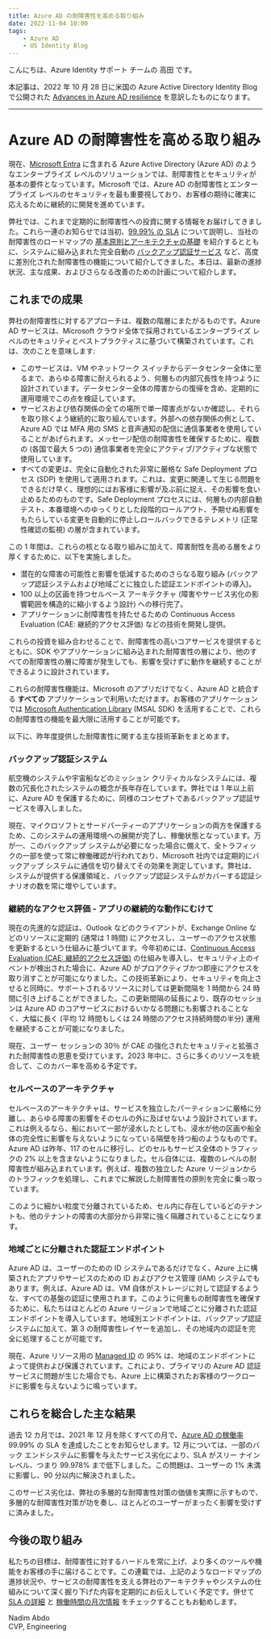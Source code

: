 ```yaml
---
title: Azure AD の耐障害性を高める取り組み
date: 2022-11-04 10:00
tags:
    - Azure AD
    - US Identity Blog
---
```


こんにちは、Azure Identity サポート チームの 高田 です。

本記事は、2022 年 10 月 28 日に米国の Azure Active Directory Identity Blog で公開された [Advances in Azure AD resilience](https://techcommunity.microsoft.com/t5/microsoft-entra-azure-ad-blog/advances-in-azure-ad-resilience/ba-p/2147048) を意訳したものになります。

---

# Azure AD の耐障害性を高める取り組み

現在、[Microsoft Entra](https://www.microsoft.com/ja-jp/security/business/microsoft-entra) に含まれる Azure Active Directory (Azure AD) のようなエンタープライズ レベルのソリューションでは、耐障害性とセキュリティが基本の要件となっています。Microsoft では、Azure AD の耐障害性とエンタープライズ レベルのセキュリティを最も重要視しており、お客様の期待に確実に応えるために継続的に開発を進めています。

弊社では、これまで定期的に耐障害性への投資に関する情報をお届けしてきました。これら一連のお知らせでは当初、[99.99% の SLA](https://techcommunity.microsoft.com/t5/microsoft-entra-azure-ad-blog/99-99-uptime-for-azure-active-directory/ba-p/1999628) について説明し、当社の耐障害性のロードマップの [基本原則とアーキテクチャの基礎](https://azure.microsoft.com/ja-jp/blog/advancing-azure-active-directory-availability/) を紹介するとともに、システムに組み込まれた完全自動の [バックアップ認証サービス](https://azure.microsoft.com/en-us/blog/advancing-service-resilience-in-azure-active-directory-with-its-backup-authentication-service/) など、高度に差別化された耐障害性の機能について紹介してきました。本日は、最新の進捗状況、主な成果、およびさらなる改善のための計画について紹介します。

## これまでの成果

弊社の耐障害性に対するアプローチは、複数の階層にまたがるものです。Azure AD サービスは、Microsoft クラウド全体で採用されているエンタープライズ レベルのセキュリティとベストプラクティスに基づいて構築されています。これは、次のことを意味します:

- このサービスは、VM やネットワーク スイッチからデータセンター全体に至るまで、あらゆる障害に耐えられるよう、何層もの内部冗長性を持つように設計されています。データセンター全体の障害からの復帰を含め、定期的に運用環境でこの点を検証しています。
- サービスおよび依存関係の全ての場所で単一障害点がないか確認し、それらを取り除くよう継続的に取り組んでいます。外部への依存関係の例として、Azure AD では MFA 用の SMS と音声通知の配信に通信事業者を使用していることがあげられます。メッセージ配信の耐障害性を確保するために、複数の (各国で最大 5 つの) 通信事業者を完全にアクティブ/アクティブな状態で使用しています。
- すべての変更は、完全に自動化された非常に厳格な Safe Deployment プロセス (SDP) を使用して適用されます。これは、変更に関連して生じる問題をできるだけ早く、理想的にはお客様に影響が及ぶ前に捉え、その影響を食い止めるためのものです。Safe Deployment プロセスには、何層もの内部自動テスト、本番環境へのゆっくりとした段階的ロールアウト、予期せぬ影響をもたらしている変更を自動的に停止しロールバックできるテレメトリ (正常性確認の監視) の層が含まれています。

この 1 年間は、これらの核となる取り組みに加えて、障害耐性を高める層をより厚くするために、以下を実施しました。

- 潜在的な障害の可能性と影響を低減するためのさらなる取り組み (バックアップ認証システムおよび地域ごとに独立した認証エンドポイントの導入)。
- 100 以上の区画を持つセルベース アーキテクチャ (障害やサービス劣化の影響範囲を構造的に縮小するよう設計) への移行完了。
- アプリケーションに耐障害性を持たせるための Continuous Access Evaluation (CAE: 継続的アクセス評価) などの技術を開発し提供。

これらの投資を組み合わせることで、耐障害性の高いコアサービスを提供するとともに、SDK やアプリケーションに組み込まれた耐障害性の層により、他のすべての耐障害性の層に障害が発生しても、影響を受けずに動作を継続することができるように設計されています。
 
これらの耐障害性機能は、Microsoft のアプリだけでなく、Azure AD と統合する **すべての** アプリケーションで利用いただけます。お客様のアプリケーションでは [Microsoft Authentication Library](https://learn.microsoft.com/ja-jp/azure/active-directory/develop/msal-overview) (MSAL SDK) を活用することで、これらの耐障害性の機能を最大限に活用することが可能です。
 
以下に、昨年度提供した耐障害性に関する主な技術革新をまとめます。

### バックアップ認証システム

航空機のシステムや宇宙船などのミッション クリティカルなシステムには、複数の冗長化されたシステムの概念が長年存在しています。弊社では 1 年以上前に、Azure AD を保護するために、同様のコンセプトであるバックアップ認証サービスを導入しました。  

現在、マイクロソフトとサードパーティーのアプリケーションの両方を保護するため、このシステムの運用環境への展開が完了し、稼働状態となっています。万が一、このバックアップ システムが必要になった場合に備えて、全トラフィックの一部を使って常に稼働確認が行われており、Microsoft 社内では定期的にバックアップ システムに通信を切り替えてその効果を測定しています。弊社は、システムが提供する保護領域と、バックアップ認証システムがカバーする認証シナリオの数を常に増やしています。

### 継続的なアクセス評価 - アプリの継続的な動作にむけて

現在の先進的な認証は、Outlook などのクライアントが、Exchange Online などのリソースに定期的 (通常は 1 時間) にアクセスし、ユーザーのアクセス状態を更新するという仕組みに基づいてます。今年初めには、[Continuous Access Evaluation (CAE: 継続的アクセス評価)](https://learn.microsoft.com/ja-jp/azure/active-directory/conditional-access/concept-continuous-access-evaluation) の仕組みを導入し、セキュリティ上のイベントが検出された場合に、Azure AD がプロアクティブかつ即座にアクセスを取り消すことが可能になりました。この技術革新により、セキュリティを向上させると同時に、サポートされるリソースに対しては更新間隔を 1 時間から 24 時間に引き上げることができました。この更新間隔の延長により、既存のセッションは Azure AD のコアサービスにおけるいかなる問題にも影響されることなく、大幅に長く (平均 12 時間もしくは 24 時間のアクセス持続時間の半分) 運用を継続することが可能になりました。

現在、ユーザー セッションの 30％ が CAE の強化されたセキュリティと拡張された耐障害性の恩恵を受けています。2023 年中に、さらに多くのリソースを統合して、このカバー率を高める予定です。

### セルベースのアーキテクチャ

セルベースのアーキテクチャは、サービスを独立したパーティションに厳格に分離し、あらゆる障害の影響をそのセルの外に及ばせないよう設計されています。これは例えるなら、船において一部が浸水したとしても、浸水が他の区画や船全体の完全性に影響を与えないようになっている隔壁を持つ船のようなものです。Azure AD は昨年、117 のセルに移行し、どのセルもサービス全体のトラフィックの 2% 以上を含まないようになりました。セル自体には、複数のレベルの耐障害性が組み込まれています。例えば、複数の独立した Azure リージョンからのトラフィックを処理し、これまでに解説した耐障害性の原則を完全に乗っ取っています。

このように細かい粒度で分離されているため、セル内に存在しているどのテナントも、他のテナントの障害の大部分から非常に強く隔離されていることになります。

### 地域ごとに分離された認証エンドポイント

Azure AD は、ユーザーのための ID システムであるだけでなく、Azure 上に構築されたアプリやサービスのための ID およびアクセス管理 (IAM) システムでもあります。例えば、Azure AD は、VM 自体がストレージに対して認証するような、すべての基盤の認証に使用されます。このように何重もの耐障害性を確保するために、私たちはほとんどの Azure リージョンで地域ごとに分離された認証エンドポイントを導入しています。地域別エンドポイントは、バックアップ認証システムに加えて、第 3 の耐障害性レイヤーを追加し、その地域内の認証を完全に処理することが可能です。

現在、Azure リソース用の [Managed ID](https://learn.microsoft.com/ja-jp/azure/active-directory/managed-identities-azure-resources/overview) の 95% は、地域のエンドポイントによって提供および保護されています。これにより、プライマリの Azure AD 認証サービスに問題が生じた場合でも、Azure 上に構築されたお客様のワークロードに影響を与えないように鳴っています。

## これらを総合した主な結果

過去 12 カ月では、2021 年 12 月を除くすべての月で、[Azure AD の稼働率](https://review.learn.microsoft.com/ja-jp/azure/active-directory/reports-monitoring/reference-azure-ad-sla-performance?branch=main) 99.99% の SLA を達成したことをお知らせします。12 月については、一部のバック エンドシステムに影響を与えたサービス劣化により、SLA がスリー ナイン レベル、つまり 99.978% まで低下しました。この問題は、ユーザーの 1% 未満に影響し、90 分以内に解決されました。

このサービス劣化は、弊社の多層的な耐障害性対策の価値を実際に示すもので、多層的な耐障害性対策が功を奏し、ほとんどのユーザーがまったく影響を受けずに済みました。

## 今後の取り組み

私たちの目標は、耐障害性に対するハードルを常に上げ、より多くのツールや機能をお客様の手に届けることです。この連載では、上記のようなロードマップの進捗状況や、サービスの耐障害性を支える弊社のアーキテクチャやシステムの仕組みについて深く掘り下げた内容を定期的にお伝えしていく予定です。併せて [SLA の詳細](https://azure.microsoft.com/ja-jp/support/legal/sla/active-directory/v1_1/) と [稼働時間の月次情報](https://learn.microsoft.com/ja-jp/azure/active-directory/fundamentals/resilience-in-infrastructure) をチェックすることもお勧めします。

Nadim Abdo  
CVP, Engineering
